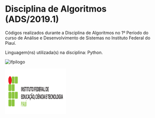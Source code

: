 # Disciplina de Algoritmos (ADS/2019.1)

Códigos realizados durante a Disciplina de Algoritmos
no 1º Período do curso de Análise e Desenvolvimento de Sistemas no Instituto Federal do Piauí.

Linguagem(ns) utilizada(s) na disciplina: Python.


![ifpilogo](https://user-images.githubusercontent.com/39769638/63691926-e5018b80-c7e6-11e9-8fc9-b27862847b84.png)

<img src="https://github.com/jhiltonsantos/ADS-Algoritmos-IFPI/blob/master/ifpilogo.png" height="150" width="200">

